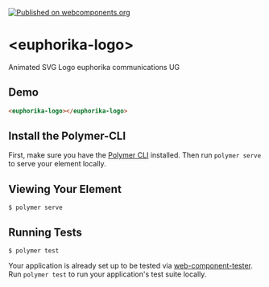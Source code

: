 [![Published on webcomponents.org](https://img.shields.io/badge/webcomponents.org-published-blue.svg)](https://www.webcomponents.org/element/euphorika/euphorika-logo)

# \<euphorika-logo\>

Animated SVG Logo euphorika communications UG

## Demo

<!--
```
<custom-element-demo>
  <template>
    <link rel="import" href="euphorika-logo.html">
    <next-code-block></next-code-block>
  </template>
</custom-element-demo>
```
-->
```html
<euphorika-logo></euphorika-logo>
```

## Install the Polymer-CLI

First, make sure you have the [Polymer CLI](https://www.npmjs.com/package/polymer-cli) installed. Then run `polymer serve` to serve your element locally.

## Viewing Your Element

```
$ polymer serve
```

## Running Tests

```
$ polymer test
```

Your application is already set up to be tested via [web-component-tester](https://github.com/Polymer/web-component-tester). Run `polymer test` to run your application's test suite locally.
